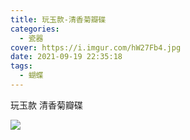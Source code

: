 ```yaml
---
title: 玩玉款-清香菊瓣碟
categories:
  - 瓷器
cover: https://i.imgur.com/hW27Fb4.jpg
date: 2021-09-19 22:35:18
tags:
  - 蝴蝶
---
```


玩玉款
清香菊瓣碟

![](https://i.imgur.com/hW27Fb4.jpg)


